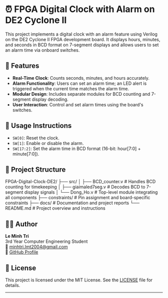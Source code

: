 # ⏰ FPGA Digital Clock with Alarm on DE2 Cyclone II

This project implements a digital clock with an alarm feature using Verilog on the DE2 Cyclone II FPGA development board. It displays hours, minutes, and seconds in BCD format on 7-segment displays and allows users to set an alarm time via onboard switches.

## 🎯 Features

- **Real-Time Clock**: Counts seconds, minutes, and hours accurately.
- **Alarm Functionality**: Users can set an alarm time; an LED alert is triggered when the current time matches the alarm time.
- **Modular Design**: Includes separate modules for BCD counting and 7-segment display decoding.
- **User Interaction**: Control and set alarm times using the board's switches.

## 🔧 Usage Instructions

- `SW[0]`: Reset the clock.
- `SW[1]`: Enable or disable the alarm.
- `SW[17:2]`: Set the alarm time in BCD format (16-bit: hour[7:0] + minute[7:0]).

## 📁 Project Structure
FPGA-Digital-Clock-DE2/ ├── src/ │ ├── BCD_counter.v # Handles BCD counting for timekeeping │ ├── giaimaled7seg.v # Decodes BCD to 7-segment display signals │ └── Dong_Ho.v # Top-level module integrating all components ├── constraints/ # Pin assignment and board-specific constraints ├── docs/ # Documentation and project reports └── README.md # Project overview and instructions


## 🧑‍💻 Author

**Le Minh Tri**  
3rd Year Computer Engineering Student  
📧 minhtri.lmt2004@gmail.com  
🔗 [GitHub Profile](https://github.com/minhtrile2004)

## 📜 License

This project is licensed under the MIT License. See the [LICENSE](LICENSE) file for details.

---


